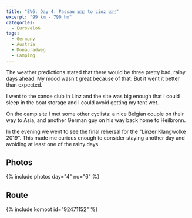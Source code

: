 ```yaml
---
title: "EV6: Day 4: Passau 🇩🇪 to Linz 🇦🇹"
excerpt: "99 km - 790 hm"
categories:
  - EuroVelo6
tags:
  - Germany
  - Austria
  - Donauradweg
  - Camping
---
```

The weather predictions stated that there would be three pretty bad, rainy days ahead. My mood wasn't great because of that. But it went it better than expected.

I went to the canoe club in Linz and the site was big enough that I could sleep in the boat storage and I could avoid getting my tent wet.

On the camp site I met some other cyclists: a nice Belgian couple on their way to Asia, and another German guy on his way back home to Heilbronn.

In the evening we went to see the final rehersal for the "Linzer Klangwolke 2019". This made me curious enough to consider staying another day and avoiding at least one of the rainy days.

## Photos

{% include photos day="4" no="6" %}

## Route

{% include komoot id="92471152" %}

